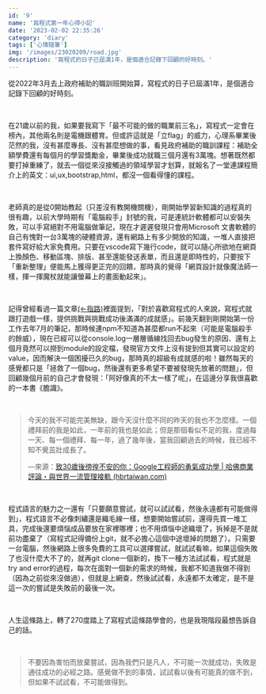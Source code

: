 ```yaml
---
id: '9'
name: '寫程式第一年心得小記'
date: '2023-02-02 22:35:26'
category: 'diary'
tags: ['心情隨筆']
img: '/images/23020209/road.jpg'
description: '寫程式的日子已屆滿1年，是個適合記錄下回顧的好時刻。'
---
```

從2022年3月去上政府補助的職訓班開始算，寫程式的日子已屆滿1年，是個適合記錄下回顧的好時刻。

<br/>

在21歲以前的我，如果要我寫下「最不可能的做的職業前三名」，寫程式一定會在榜內，其他兩名則是電機跟體育。但或許這就是「立flag」的威力，心理系畢業後茫然的我，沒有甚麼專長、沒有甚麼想做的事，看見政府補助的職訓課程：補助全額學費還有每個月的學習獎勵金，畢業後成功就職三個月還有3萬塊。想著既然都要打掉重練了，就去一個從來沒接觸過的領域學習才划算，就報名了一堂連課程簡介上的英文：ui,ux,bootstrap,html，都沒一個看得懂的課程。

<br/>

老師真的是從0開始教起（只差沒有教開機關機），剛開始學習新知識的過程真的很有趣，以前大學時期有「電腦殺手」封號的我，可是連統計軟體都可以安裝失敗，可以手寫絕對不用電腦做筆記，現在才遲遲發現只會用Microsoft 文書軟體的自己有愧對一台3萬塊的硬體資源，還有網路上有多少開放的知識，一堆人直接把套件寫好給大家免費用。只要在vscode寫下幾行code，就可以隨心所欲地在網頁上換顏色、移動區塊、排版、甚至還能發送表單，而且還是即時性的，只要按下「重新整理」便能馬上獲得更正完的回饋，那時真的覺得「網頁設計就像魔法師一樣，揮一揮魔杖就能讓螢幕上的畫面動起來」。

<br/>

記得曾經看過一篇文章[(←指路)](https://zhuanlan.zhihu.com/p/24607979?refer=chengxuyuanzhanji)裡面提到，「對於喜歡寫程式的人來說，寫程式就跟打遊戲一樣，提供挑戰與挑戰成功後滿滿的成就感」。前幾天翻到剛開始第一份工作去年7月的筆記，那時候連npm不知道為甚麼都run不起來（可能是電腦殺手的餘威），現在已經可以從console.log一層層循線找回去bug發生的原因、還有上個月竟然可以撈到module的設定檔，發現官方文件上沒有提到但其實可以設定的value，因而解決一個困擾已久的bug，那時真的超級有成就感的啦！雖然每天的感覺都只是「拯救了一個bug，然後還有更多希望不要被發現先放著的問題」，但回顧幾個月前的自己才會發現：「阿好像真的不太一樣了呢」，在這邊分享我很喜歡的一本書《膽識》。

<br/>

> 今天的我不可能完美無缺，跟今天沒什麼不同的昨天的我也不怎麼樣。一個禮拜前的我是如此，一年前的我也是如此；但是那個看似不足的我，度過每一天、每一個禮拜、每一年，過了幾年後，當我回顧過去的時候，我已經不知不覺茁壯成長了。
>
> —來源：[致30歲後徬徨不安的你：Google工程師的勇氣成功學 | 哈佛商業評論・與世界一流管理接軌 (hbrtaiwan.com)](https://www.hbrtaiwan.com/article/21777/courage-and-insight?utm_campaign=2302fanpage&utm_medium=GH_post&utm_source=Facebook&utm_content=0204_2100&utm_term)


<br/>

程式語言的魅力之一還有「只要願意嘗試，就可以試試看，然後永遠都有可能做得到」，程式語言不必像刺繡還是織毛線一樣，想要開始嘗試前，還得先買一堆工具，完成後還要煩惱成品要放在家裡哪裡；也不用煩惱中途織壞了，拆掉是不是就前功盡棄了（寫程式記得備份上git，就不必擔心這個中途壞掉的問題了）。只需要一台電腦，然後網路上很多免費的工具可以選擇嘗試，就試試看嘛，如果這個失敗了也沒什麼大不了的，就再git clone一個新的，換下一種方法試試看，程式就是try and error的過程，每次在面對一個新的需求的時候，我都不知道我做不得到（因為之前從來沒做過），但就是上網查，然後試試看，永遠都不太確定，是不是這一次的嘗試是失敗前的最後一次。

<br/>

人生這條路上，轉了270度踏上了寫程式這條路學會的，也是我現階段最想告訴自己的話。

<br/>

> 不要因為害怕而放棄嘗試，因為我們只是凡人，不可能一次就成功，失敗是通往成功的必經之路。感覺做不到的事情，試試看以後有可能真的做不到，但如果不試試看，不可能做得到。
